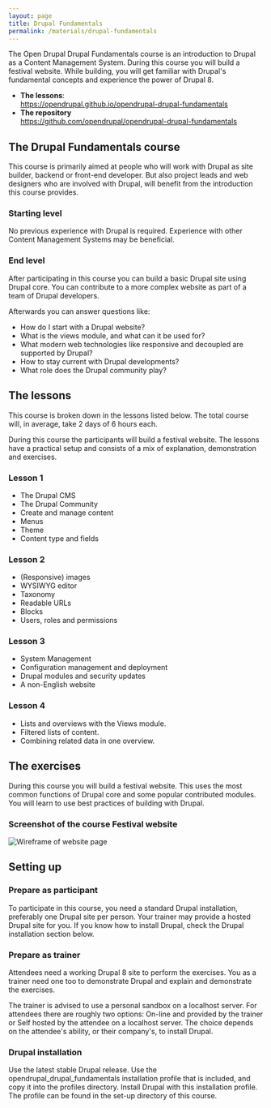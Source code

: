 ```yaml
---
layout: page
title: Drupal Fundamentals
permalink: /materials/drupal-fundamentals
---
```


The Open Drupal Drupal Fundamentals course is an introduction to Drupal as a Content Management System. During this course you will build a festival website. While building, you will get familiar with Drupal's fundamental concepts and experience the power of Drupal 8.

 - **The lessons**:  
   <https://opendrupal.github.io/opendrupal-drupal-fundamentals>
 - **The repository**  
   <https://github.com/opendrupal/opendrupal-drupal-fundamentals>

## The Drupal Fundamentals course

This course is primarily aimed at people who will work with Drupal as site builder, backend or front-end developer. But also project leads and web designers who are involved with Drupal, will benefit from the introduction this course provides.

### Starting level

No previous experience with Drupal is required. Experience with other Content Management Systems may be beneficial.

### End level

After participating in this course you can build a basic Drupal site using Drupal core. You can contribute to a more complex website as part of a team of Drupal developers.

Afterwards you can answer questions like:

* How do I start with a Drupal website?
* What is the views module, and what can it be used for?
* What modern web technologies like responsive and decoupled are supported by Drupal?
* How to stay current with Drupal developments?
* What role does the Drupal community play?

## The lessons

This course is broken down in the lessons listed below. The total course will, in average, take 2 days of 6 hours each.

During this course the participants will build a festival website. The lessons have a practical setup and consists of a mix of explanation, demonstration and exercises.

### Lesson 1

* The Drupal CMS
* The Drupal Community
* Create and manage content
* Menus
* Theme
* Content type and fields

### Lesson 2

* (Responsive) images
* WYSIWYG editor
* Taxonomy
* Readable URLs
* Blocks
* Users, roles and permissions

### Lesson 3

* System Management
* Configuration management and deployment
* Drupal modules and security updates
* A non-English website

### Lesson 4

* Lists and overviews with the Views module.
* Filtered lists of content.
* Combining related data in one overview.

## The exercises

During this course you will build a festival website. This uses the most common functions of Drupal core and some popular contributed modules. You will learn to use best practices of building with Drupal.

### Screenshot of the course Festival website

<img src="https://opendrupal.github.io/opendrupal-drupal-fundamentals/lesson-1/slides/images/wireframes-festival-front.png" alt="Wireframe of website page" class="img-responsive" />


## Setting up

### Prepare as participant

To participate in this course, you need a standard Drupal installation, preferably one Drupal site per person. Your trainer may provide a hosted Drupal site for you. If you know how to install Drupal, check the Drupal installation section below.

### Prepare as trainer

Attendees need a working Drupal 8 site to perform the exercises. You as a trainer need one too to demonstrate Drupal and explain and demonstrate the exercises.

The trainer is advised to use a personal sandbox on a localhost server. For attendees there are roughly two options: On-line and provided by the trainer or Self hosted by the attendee on a localhost server. The choice depends on the attendee's ability, or their company's, to install Drupal.

### Drupal installation

Use the latest stable Drupal release. Use the opendrupal_drupal_fundamentals installation profile that is included, and copy it into the profiles directory. Install Drupal with this installation profile. The profile can be found in the set-up directory of this course.
